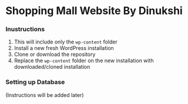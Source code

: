 # Shopping Mall Website By Dinukshi

### Inustructions
1. This will include only the `wp-content` folder
2. Install a new fresh WordPress installation
3. Clone or download the repository
4. Replace the `wp-content` folder on the new installation with downloaded/cloned installation


### Setting up Database
(Instructions will be added later)